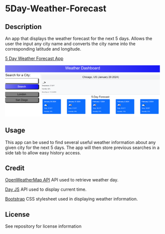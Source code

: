 # 5Day-Weather-Forecast

## Description
An app that displays the weather forecast for the next 5 days. Allows the user the input any city name and converts the city name into the corresponding latitude and longitude.

[5 Day Weather Forecast App](https://drewhermanson.github.io/5Day-Weather-Forecast/)

![Website-Example](assets/images/weatherexample.png)

## Usage
This app can be used to find several useful weather information about any given city for the next 5 days. The app will then store previous searches in a side tab to allow easy history access.

## Credit

[OpenWeatherMap API](https://openweathermap.org/forecast5) API used to retrieve weather day.

[Day JS](https://day.js.org/) API used to display current time.

[Bootstrap](https://getbootstrap.com/) CSS stylesheet used in displaying weather information.

## License 

See repository for license information 
